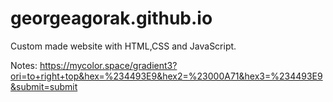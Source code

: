 # georgeagorak.github.io
Custom made website with HTML,CSS and JavaScript.

Notes:
https://mycolor.space/gradient3?ori=to+right+top&hex=%234493E9&hex2=%23000A71&hex3=%234493E9&submit=submit
